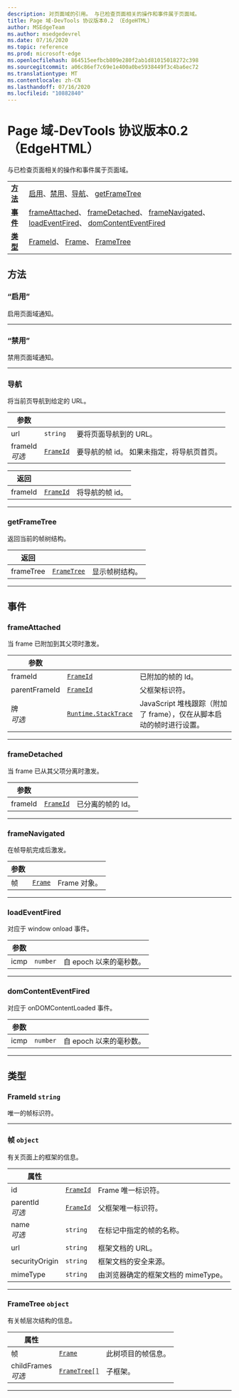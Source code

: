 ```yaml
---
description: 对页面域的引用。 与已检查页面相关的操作和事件属于页面域。
title: Page 域-DevTools 协议版本0.2 （EdgeHTML）
author: MSEdgeTeam
ms.author: msedgedevrel
ms.date: 07/16/2020
ms.topic: reference
ms.prod: microsoft-edge
ms.openlocfilehash: 864515eefbcb809e280f2ab1d81015018272c398
ms.sourcegitcommit: a06c86ef7c69e1e400a0be5938449f3c4ba6ec72
ms.translationtype: MT
ms.contentlocale: zh-CN
ms.lasthandoff: 07/16/2020
ms.locfileid: "10882840"
---
```

# Page 域-DevTools 协议版本0.2 （EdgeHTML）  

与已检查页面相关的操作和事件属于页面域。

| | |
|-|-|
| [**方法**](#methods) | [启用](#enable)、[禁用](#disable)、[导航](#navigate)、 [getFrameTree](#getframetree) |
| [**事件**](#events) | [frameAttached](#frameattached)、 [frameDetached](#framedetached)、 [frameNavigated](#framenavigated)、 [loadEventFired](#loadeventfired)、 [domContentEventFired](#domcontenteventfired) |
| [**类型**](#types) | [FrameId](#frameid)、 [Frame](#frame)、 [FrameTree](#frametree) |
## 方法

### “启用”
启用页面域通知。

</p>

---

### “禁用”
禁用页面域通知。

</p>

---

### 导航
将当前页导航到给定的 URL。

<table>
    <thead>
        <tr>
            <th>参数</th>
            <th></th>
            <th></th>
        </tr>
    </thead>
    <tbody>
        <tr>
            <td>url</td>
            <td><code class="flyout">string</code></td>
            <td>要将页面导航到的 URL。</td>
        </tr>
        <tr>
            <td>frameId <br/> <i>可选</i></td>
            <td><a href="#frameid"><code class="flyout">FrameId</code></a></td>
            <td>要导航的帧 id。 如果未指定，将导航页首页。</td>
        </tr>
    </tbody>
</table>
<table>
    <thead>
        <tr>
            <th>返回</th>
            <th></th>
            <th></th>
        </tr>
    </thead>
    <tbody>
        <tr>
            <td>frameId</td>
            <td><a href="#frameid"><code class="flyout">FrameId</code></a></td>
            <td>将导航的帧 id。</td>
        </tr>
    </tbody>
</table>
</p>

---

### getFrameTree
返回当前的帧树结构。

<table>
    <thead>
        <tr>
            <th>返回</th>
            <th></th>
            <th></th>
        </tr>
    </thead>
    <tbody>
        <tr>
            <td>frameTree</td>
            <td><a href="#frametree"><code class="flyout">FrameTree</code></a></td>
            <td>显示帧树结构。</td>
        </tr>
    </tbody>
</table>
</p>

---

## 事件

### frameAttached
当 frame 已附加到其父项时激发。

<table>
    <thead>
        <tr>
            <th>参数</th>
            <th></th>
            <th></th>
        </tr>
    </thead>
    <tbody>
        <tr>
            <td>frameId</td>
            <td><a href="#frameid"><code class="flyout">FrameId</code></a></td>
            <td>已附加的帧的 Id。</td>
        </tr>
        <tr>
            <td>parentFrameId</td>
            <td><a href="#frameid"><code class="flyout">FrameId</code></a></td>
            <td>父框架标识符。</td>
        </tr>
        <tr>
            <td>牌 <br/> <i>可选</i></td>
            <td><a href="runtime.md#stacktrace"><code class="flyout">Runtime.StackTrace</code></a></td>
            <td>JavaScript 堆栈跟踪（附加了 frame），仅在从脚本启动的帧时进行设置。</td>
        </tr>
    </tbody>
</table>
</p>

---

### frameDetached
当 frame 已从其父项分离时激发。

<table>
    <thead>
        <tr>
            <th>参数</th>
            <th></th>
            <th></th>
        </tr>
    </thead>
    <tbody>
        <tr>
            <td>frameId</td>
            <td><a href="#frameid"><code class="flyout">FrameId</code></a></td>
            <td>已分离的帧的 Id。</td>
        </tr>
    </tbody>
</table>
</p>

---

### frameNavigated
在帧导航完成后激发。

<table>
    <thead>
        <tr>
            <th>参数</th>
            <th></th>
            <th></th>
        </tr>
    </thead>
    <tbody>
        <tr>
            <td>帧</td>
            <td><a href="#frame"><code class="flyout">Frame</code></a></td>
            <td>Frame 对象。</td>
        </tr>
    </tbody>
</table>
</p>

---

### loadEventFired
对应于 window onload 事件。

<table>
    <thead>
        <tr>
            <th>参数</th>
            <th></th>
            <th></th>
        </tr>
    </thead>
    <tbody>
        <tr>
            <td>icmp</td>
            <td><code class="flyout">number</code></td>
            <td>自 epoch 以来的毫秒数。</td>
        </tr>
    </tbody>
</table>
</p>

---

### domContentEventFired
对应于 onDOMContentLoaded 事件。

<table>
    <thead>
        <tr>
            <th>参数</th>
            <th></th>
            <th></th>
        </tr>
    </thead>
    <tbody>
        <tr>
            <td>icmp</td>
            <td><code class="flyout">number</code></td>
            <td>自 epoch 以来的毫秒数。</td>
        </tr>
    </tbody>
</table>
</p>

---

## 类型

### <a name="frameid"></a> FrameId `string`

唯一的帧标识符。

</p>

---

### <a name="frame"></a> 帧 `object`

有关页面上的框架的信息。

<table>
    <thead>
        <tr>
            <th>属性</th>
            <th></th>
            <th></th>
        </tr>
    </thead>
    <tbody>
        <tr>
            <td>id</td>
            <td><a href="#frameid"><code class="flyout">FrameId</code></a></td>
            <td>Frame 唯一标识符。</td>
        </tr>
        <tr>
            <td>parentId <br/> <i>可选</i></td>
            <td><a href="#frameid"><code class="flyout">FrameId</code></a></td>
            <td>父框架唯一标识符。</td>
        </tr>
        <tr>
            <td>name <br/> <i>可选</i></td>
            <td><code class="flyout">string</code></td>
            <td>在标记中指定的帧的名称。</td>
        </tr>
        <tr>
            <td>url</td>
            <td><code class="flyout">string</code></td>
            <td>框架文档的 URL。</td>
        </tr>
        <tr>
            <td>securityOrigin</td>
            <td><code class="flyout">string</code></td>
            <td>框架文档的安全来源。</td>
        </tr>
        <tr>
            <td>mimeType</td>
            <td><code class="flyout">string</code></td>
            <td>由浏览器确定的框架文档的 mimeType。</td>
        </tr>
    </tbody>
</table>
</p>

---

### <a name="frametree"></a> FrameTree `object`

有关帧层次结构的信息。

<table>
    <thead>
        <tr>
            <th>属性</th>
            <th></th>
            <th></th>
        </tr>
    </thead>
    <tbody>
        <tr>
            <td>帧</td>
            <td><a href="#frame"><code class="flyout">Frame</code></a></td>
            <td>此树项目的帧信息。</td>
        </tr>
        <tr>
            <td>childFrames <br/> <i>可选</i></td>
            <td><a href="#frametree"><code class="flyout">FrameTree[]</code></a></td>
            <td>子框架。</td>
        </tr>
    </tbody>
</table>
</p>

---
